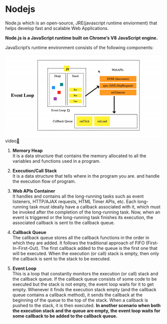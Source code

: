 # **Nodejs**

Node.js which is an open-source, JRE(javascript runtime enviorment) that helps develop fast and scalable Web Applications.

**Node.js is a JavaScript runtime built on Chrome’s V8 JavaScript engine.**

JavaScript’s runtime environment consists of the following components:

![event-loop](../static%20files/Event-loop.gif)
video[:movie_camera:](https://www.youtube.com/watch?v=8aGhZQkoFbQ)

1. **Memory Heap**<br/>
It is a data structure that contains the memory allocated to all the variables and functions used in a program.

2. **Execution/Call Stack**<br/>
It is a data structure that tells where in the program you are. and handle the execution flow of program.


3. **Web APIs Container**<br/>
It handles and contains all the long-running tasks such as event listeners, HTTP/AJAX requests, HTML Timer APIs, etc. Each long-running task must ideally have a callback associated with it, which must be invoked after the completion of the long-running task. Now, when an event is triggered or the long-running task finishes its execution, the associated callback is sent to the callback queue.

 

4. **Callback Queue**<br/>
The callback queue stores all the callback functions in the order in which they are added. It follows the traditional approach of FIFO (First-In-First-Out). The first callback added to the queue is the first one that will be executed. When the execution (or call) stack is empty, then only the callback is sent to the stack to be executed.

 

5. **Event Loop**<br/>
This is a loop that constantly monitors the execution (or call) stack and the callback queue. If the callback queue consists of some code to be executed but the stack is not empty, the event loop waits for it to get empty. Whenever it finds the execution stack empty (and the callback queue contains a callback method), it sends the callback at the beginning of the queue to the top of the stack. When a callback is pushed to the stack, it is then executed. **In another scenario when both the execution stack and the queue are empty, the event loop waits for some callback to be added to the callback queue.**

